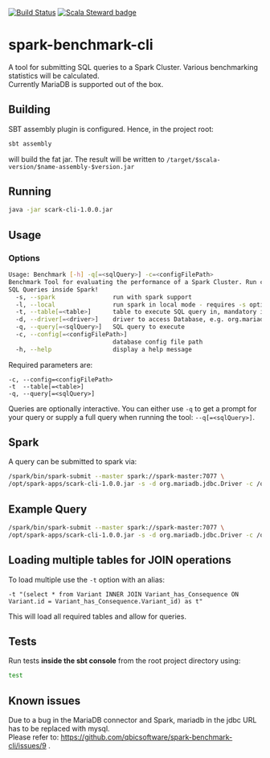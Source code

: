 [![Build Status](https://travis-ci.com/qbicsoftware/spark-benchmark-cli.svg?branch=development)](https://travis-ci.com/qbicsoftware/spark-benchmark-cli)
[![Scala Steward badge](https://img.shields.io/badge/Scala_Steward-helping-brightgreen.svg?style=flat&logo=data:image/png;base64,iVBORw0KGgoAAAANSUhEUgAAAA4AAAAQCAMAAAARSr4IAAAAVFBMVEUAAACHjojlOy5NWlrKzcYRKjGFjIbp293YycuLa3pYY2LSqql4f3pCUFTgSjNodYRmcXUsPD/NTTbjRS+2jomhgnzNc223cGvZS0HaSD0XLjbaSjElhIr+AAAAAXRSTlMAQObYZgAAAHlJREFUCNdNyosOwyAIhWHAQS1Vt7a77/3fcxxdmv0xwmckutAR1nkm4ggbyEcg/wWmlGLDAA3oL50xi6fk5ffZ3E2E3QfZDCcCN2YtbEWZt+Drc6u6rlqv7Uk0LdKqqr5rk2UCRXOk0vmQKGfc94nOJyQjouF9H/wCc9gECEYfONoAAAAASUVORK5CYII=)](https://scala-steward.org)

# spark-benchmark-cli
A tool for submitting SQL queries to a Spark Cluster. Various benchmarking statistics will be calculated.    
Currently MariaDB is supported out of the box.

## Building
SBT assembly plugin is configured. Hence, in the project root:
```bash
sbt assembly
```
will build the fat jar. The result will be written to ```/target/$scala-version/$name-assembly-$version.jar```

## Running
```bash
java -jar scark-cli-1.0.0.jar
```

## Usage
### Options
```bash
Usage: Benchmark [-h] -q[=<sqlQuery>] -c=<configFilePath>
Benchmark Tool for evaluating the performance of a Spark Cluster. Run custom
SQL Queries inside Spark!
  -s, --spark                run with spark support 
  -l, --local                run spark in local mode - requires -s option to be in effect
  -t, --table[=<table>]      table to execute SQL query in, mandatory if running with spark support
  -d, --driver[=<driver>]    driver to access Database, e.g. org.mariadb.jdbc.Driver, mandatory if running with spark support 
  -q, --query[=<sqlQuery>]   SQL query to execute
  -c, --config[=<configFilePath>]
                             database config file path
  -h, --help                 display a help message
```
Required parameters are:
```
-c, --config=<configFilePath>
-t  --table[=<table>]
-q, --query[=<sqlQuery>]
```
Queries are optionally interactive.
You can either use ```-q``` to get a prompt for your query or supply a full query when running the tool: ```--q[=<sqlQuery>]```.

## Spark
A query can be submitted to spark via:
```bash
/spark/bin/spark-submit --master spark://spark-master:7077 \
/opt/spark-apps/scark-cli-1.0.0.jar -s -d org.mariadb.jdbc.Driver -c /opt/spark-data/database_properties.txt -t <table> -q <"query"> 
```

## Example Query
```bash
/spark/bin/spark-submit --master spark://spark-master:7077 \
/opt/spark-apps/scark-cli-1.0.0.jar -s -d org.mariadb.jdbc.Driver -c /opt/spark-data/database_properties.txt -t Consequence -q "SELECT id FROM Consequence"
```

## Loading multiple tables for JOIN operations
To load multiple use the ```-t``` option with an alias:    
```
-t "(select * from Variant INNER JOIN Variant_has_Consequence ON Variant.id = Variant_has_Consequence.Variant_id) as t"
```

This will load all required tables and allow for queries.

## Tests
Run tests <b>inside the sbt console</b> from the root project directory using:
```bash
test
```

## Known issues
Due to a bug in the MariaDB connector and Spark, mariadb in the jdbc URL has to be replaced with mysql.    
Please refer to: https://github.com/qbicsoftware/spark-benchmark-cli/issues/9 .
